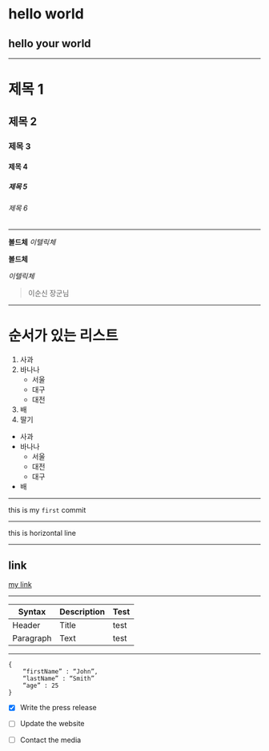 # hello world
## hello your world
---
# 제목 1
## 제목 2
### 제목 3
#### 제목 4
##### 제목 5
###### 제목 6
---
**볼드체**
*이텔릭체*

__볼드체__

_이텔릭체_

> 이순신 장군님
---
# 순서가 있는 리스트
1. 사과
2. 바나나
    - 서울
    - 대구
    - 대전
3. 배
4. 딸기

- 사과
- 바나나
    - 서울
    - 대전
    - 대구
- 배
---
this is my `first` commit

---
this is horizontal line

---

## link
[my link](http://www.google.com)

---

| Syntax | Description | Test |
| ---------- | ---------- | ---------- |
| Header | Title | test |
| Paragraph | Text | test |

---

```
{
    “firstName” : “John”,
    “lastName” : “Smith”
    “age” : 25
}
```


- [x] Write the press release
- [ ] Update the website
- [ ] Contact the media

